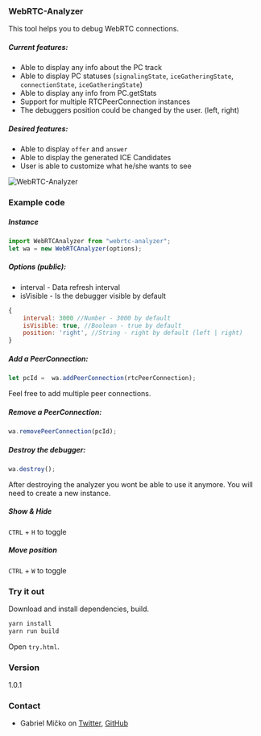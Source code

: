 ### WebRTC-Analyzer

This tool helps you to debug WebRTC connections.

##### Current features:

- Able to display any info about the PC track
- Able to display PC statuses (`signalingState`, `iceGatheringState`, `connectionState`, `iceGatheringState`)
- Able to display any info from PC.getStats
- Support for multiple RTCPeerConnection instances
- The debuggers position could be changed by the user. (left, right)

##### Desired features:

- Able to display `offer` and `answer`
- Able to display the generated ICE Candidates
- User is able to customize what he/she wants to see


![WebRTC-Analyzer](https://i.imgur.com/8eLNbUQ.png)

### Example code

##### Instance

```js
import WebRTCAnalyzer from "webrtc-analyzer";
let wa = new WebRTCAnalyzer(options);
```

##### Options (public):

- interval - Data refresh interval
- isVisible - Is the debugger visible by default

```js
{
    interval: 3000 //Number - 3000 by default
    isVisible: true, //Boolean - true by default
    position: 'right', //String - right by default (left | right)
}
```


##### Add a PeerConnection:

```js
let pcId =  wa.addPeerConnection(rtcPeerConnection);
```

Feel free to add multiple peer connections.

##### Remove a PeerConnection:

```js
wa.removePeerConnection(pcId);
```

##### Destroy the debugger:

```js
wa.destroy();
```

After destroying the analyzer you wont be able to use it anymore. You will need to create a new instance.

##### Show & Hide

`CTRL` + `H` to toggle


##### Move position

`CTRL` + `W` to toggle

### Try it out
Download and install dependencies, build.
```js
yarn install
yarn run build
```
Open `try.html`.


### Version

1.0.1

### Contact

- Gabriel Mičko on [Twitter](https://twitter.com/gabriel_micko), [GitHub](https://github.com/gabrielmicko)
